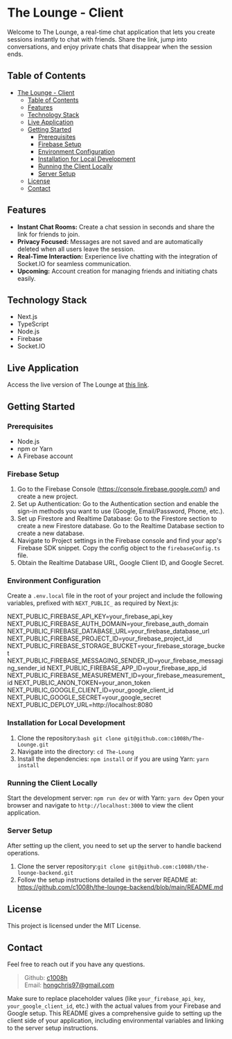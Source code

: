 # The Lounge - Client

Welcome to The Lounge, a real-time chat application that lets you create sessions instantly to chat with friends. Share the link, jump into conversations, and enjoy private chats that disappear when the session ends.

## Table of Contents
- [The Lounge - Client](#the-lounge---client)
  - [Table of Contents](#table-of-contents)
  - [Features](#features)
  - [Technology Stack](#technology-stack)
  - [Live Application](#live-application)
  - [Getting Started](#getting-started)
    - [Prerequisites](#prerequisites)
    - [Firebase Setup](#firebase-setup)
    - [Environment Configuration](#environment-configuration)
    - [Installation for Local Development](#installation-for-local-development)
    - [Running the Client Locally](#running-the-client-locally)
    - [Server Setup](#server-setup)
  - [License](#license)
  - [Contact](#contact)

## Features

- **Instant Chat Rooms:** Create a chat session in seconds and share the link for friends to join.
- **Privacy Focused:** Messages are not saved and are automatically deleted when all users leave the session.
- **Real-Time Interaction:** Experience live chatting with the integration of Socket.IO for seamless communication.
- **Upcoming:** Account creation for managing friends and initiating chats easily.

## Technology Stack

- Next.js
- TypeScript
- Node.js
- Firebase
- Socket.IO

## Live Application

Access the live version of The Lounge at [this link](https://the-lounge-5a74a8547b78.herokuapp.com/).

## Getting Started

### Prerequisites

- Node.js
- npm or Yarn
- A Firebase account

### Firebase Setup

1. Go to the Firebase Console (https://console.firebase.google.com/) and create a new project.
2. Set up Authentication: Go to the Authentication section and enable the sign-in methods you want to use (Google, Email/Password, Phone, etc.).
3. Set up Firestore and Realtime Database: Go to the Firestore section to create a new Firestore database. Go to the Realtime Database section to create a new database. 
4. Navigate to Project settings in the Firebase console and find your app's Firebase SDK snippet. Copy the config object to the `firebaseConfig.ts` file. 
5. Obtain the Realtime Database URL, Google Client ID, and Google Secret.

### Environment Configuration

Create a `.env.local` file in the root of your project and include the following variables, prefixed with `NEXT_PUBLIC_` as required by Next.js:

NEXT_PUBLIC_FIREBASE_API_KEY=your_firebase_api_key
NEXT_PUBLIC_FIREBASE_AUTH_DOMAIN=your_firebase_auth_domain
NEXT_PUBLIC_FIREBASE_DATABASE_URL=your_firebase_database_url
NEXT_PUBLIC_FIREBASE_PROJECT_ID=your_firebase_project_id
NEXT_PUBLIC_FIREBASE_STORAGE_BUCKET=your_firebase_storage_bucket
NEXT_PUBLIC_FIREBASE_MESSAGING_SENDER_ID=your_firebase_messaging_sender_id
NEXT_PUBLIC_FIREBASE_APP_ID=your_firebase_app_id
NEXT_PUBLIC_FIREBASE_MEASUREMENT_ID=your_firebase_measurement_id
NEXT_PUBLIC_ANON_TOKEN=your_anon_token
NEXT_PUBLIC_GOOGLE_CLIENT_ID=your_google_client_id
NEXT_PUBLIC_GOOGLE_SECRET=your_google_secret
NEXT_PUBLIC_DEPLOY_URL=http://localhost:8080

### Installation for Local Development

1. Clone the repository:```bash git clone git@github.com:c1008h/The-Lounge.git```
2. Navigate into the directory: ```cd The-Loung```
3. Install the dependencies: ```npm install``` or if you are using Yarn: ```yarn install```

### Running the Client Locally

Start the development server: ```npm run dev``` or with Yarn: ```yarn dev```
Open your browser and navigate to `http://localhost:3000` to view the client application.

### Server Setup

After setting up the client, you need to set up the server to handle backend operations.

1. Clone the server repository:```git clone git@github.com:c1008h/the-lounge-backend.git```
2. Follow the setup instructions detailed in the server README at: <https://github.com/c1008h/the-lounge-backend/blob/main/README.md>

## License

This project is licensed under the MIT License.

## Contact

Feel free to reach out if you have any questions.

>Github: [c1008h](https://github.com/c1008h) <br>
>Email: [hongchris97@gmail.com](mailto:hongchris97@gmail.com)

Make sure to replace placeholder values (like `your_firebase_api_key`, `your_google_client_id`, etc.) with the actual values from your Firebase and Google setup. This README gives a comprehensive guide to setting up the client side of your application, including environmental variables and linking to the server setup instructions.
